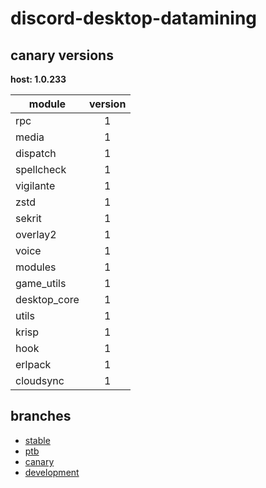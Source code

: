 # discord-desktop-datamining

## canary versions

**host: 1.0.233**

| module | version |
| ------ | :-----: |
| rpc | 1 |
| media | 1 |
| dispatch | 1 |
| spellcheck | 1 |
| vigilante | 1 |
| zstd | 1 |
| sekrit | 1 |
| overlay2 | 1 |
| voice | 1 |
| modules | 1 |
| game_utils | 1 |
| desktop_core | 1 |
| utils | 1 |
| krisp | 1 |
| hook | 1 |
| erlpack | 1 |
| cloudsync | 1 |

## branches

- [stable](https://github.com/OpenAsar/discord-desktop-datamining/tree/stable)
- [ptb](https://github.com/OpenAsar/discord-desktop-datamining/tree/ptb)
- [canary](https://github.com/OpenAsar/discord-desktop-datamining/tree/canary)
- [development](https://github.com/OpenAsar/discord-desktop-datamining/tree/development)